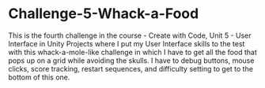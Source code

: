 # Challenge-5-Whack-a-Food
 This is the fourth challenge in the course - Create with Code, Unit 5 - User Interface in Unity Projects where I put my User Interface skills to the test with this whack-a-mole-like challenge in which I have to get all the food that pops up on a grid while avoiding the skulls. I have to debug buttons, mouse clicks, score tracking, restart sequences, and difficulty setting to get to the bottom of this one.
